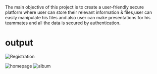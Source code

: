 The main objective of this project is to create a user-friendly secure platform where user can store their relevant information & files,user can easily manipulate his files and also user can make presentations for his teammates and all the data is secured by authentication.
# output
![Registration](https://user-images.githubusercontent.com/95860983/187020670-e61200f8-c75b-4542-a729-d7bd67f12a03.png)

![homepage](https://user-images.githubusercontent.com/95860983/187020711-3e232a17-0473-4656-b86d-27840f11d197.png)
![album](https://user-images.githubusercontent.com/95860983/187020760-87a87ff1-6f67-4832-9c44-aa53dc31e084.png)
